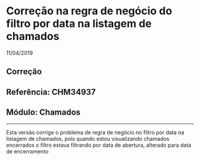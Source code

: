 # Correção na regra de negócio do filtro por data na listagem de chamados
11/04/2019
## Correção
## Referência: CHM34937
## Módulo: Chamados
***

Esta versão corrige o problema de regra de negócio no filtro por data na listagem de chamados, pois quando estou visualizando chamados encerrados o filtro estava filtrando por data de abertura, alterado para data de encerramento